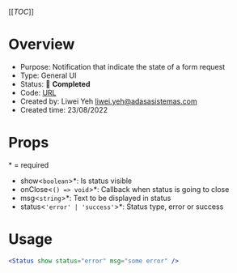 [[_TOC_]]

# Overview

- Purpose: Notification that indicate the state of a form request
- Type: General UI
- Status: 🚀 **Completed**
- Code: [URL](https://dev.azure.com/ADASA-Accelerator/Website-React-Booster/_git/website-boilerplate-nextjs?path=/components/general/status)
- Created by: Liwei Yeh <liwei.yeh@adasasistemas.com>
- Created time: 23/08/2022

# Props

\* = required

- show<`boolean`>\*: Is status visible
- onClose<`() => void`>\*: Callback when status is going to close
- msg<`string`>\*: Text to be displayed in status
- status<`'error' | 'success'`>\*: Status type, error or success

# Usage

```jsx
<Status show status="error" msg="some error" />
```
